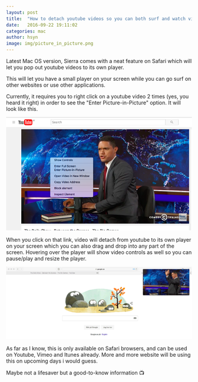 ```yaml
---
layout: post
title:  "How to detach youtube videos so you can both surf and watch videos!"
date:   2016-09-22 19:11:02
categories: mac
author: hsyn
image: img/picture_in_picture.png
---
```


Latest Mac OS version, Sierra comes with a neat feature on Safari which will let you pop out youtube videos to its own player.

This will let you have a small player on your screen while you can go surf on other websites or use other applications.

Currently, it requires you to right click on a youtube video 2 times (yes, you heard it right) in order to see the "Enter Picture-in-Picture" option. It will look like this.

![Picture-in-Picture](/img/picture_in_picture.png)

When you click on that link, video will detach from youtube to its own player on your screen which you can also drag and drop into any part of the screen. Hovering over the player will show video controls as well so you can pause/play and resize the player.

![Picture-in-Picture-In-Action](/img/pip_safari.gif)

As far as I know, this is only available on Safari browsers, and can be used on Youtube, Vimeo and Itunes already. More and more website will be using this on upcoming days i would guess.


Maybe not a lifesaver but a good-to-know information :tv: